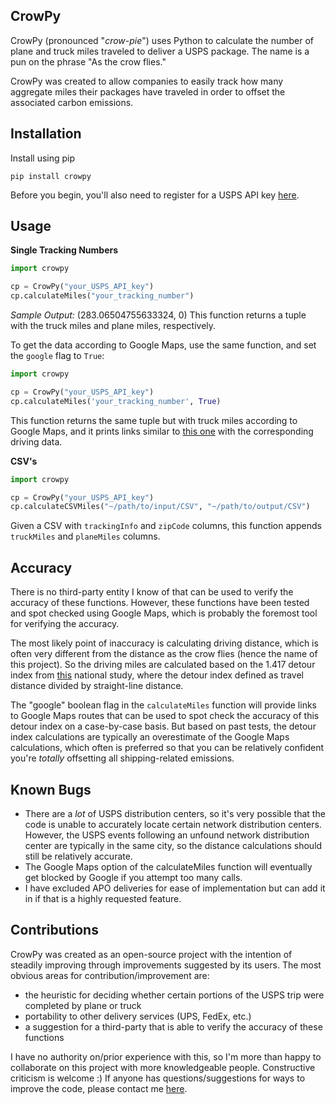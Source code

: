 ## CrowPy
CrowPy (pronounced "*crow-pie*") uses Python to calculate the number of plane and truck miles traveled to deliver a USPS package. The name is a pun on the phrase "As the crow flies."

CrowPy was created to allow companies to easily track how many aggregate miles their packages have traveled in order to offset the associated carbon emissions. 

## Installation
Install using pip
```
pip install crowpy
```
Before you begin, you'll also need to register for a USPS API key [here](https://www.usps.com/business/web-tools-apis/welcome.htm).

## Usage
**Single Tracking Numbers**
```python
import crowpy

cp = CrowPy("your_USPS_API_key")
cp.calculateMiles("your_tracking_number")
```
*Sample Output:* (283.06504755633324, 0)
This function returns a tuple with the truck miles and plane miles, respectively. 

To get the data according to Google Maps, use the same function, and set the `google` flag to `True`:
```python
import crowpy

cp = CrowPy("your_USPS_API_key")
cp.calculateMiles('your_tracking_number', True)
```
This function returns the same tuple but with truck miles according to Google Maps, and it prints links similar to [this one](https://www.google.com/maps/dir/+34.1341,-118.3215/+33.9850,-118.4695/+33.8121,-117.9190/) with the corresponding driving data.

**CSV's**
```python
import crowpy

cp = CrowPy("your_USPS_API_key")
cp.calculateCSVMiles("~/path/to/input/CSV", "~/path/to/output/CSV")
```
Given a CSV with `trackingInfo` and `zipCode` columns, this function appends `truckMiles` and `planeMiles` columns. 

## Accuracy
There is no third-party entity I know of that can be used to verify the accuracy of these functions. However, these functions have been tested and spot checked using Google Maps, which is probably the foremost tool for verifying the accuracy.

The most likely point of inaccuracy is calculating driving distance, which is often very different from the distance as the crow flies (hence the name of this project). So the driving miles are calculated based on the 1.417 detour index from [this](https://www.ncbi.nlm.nih.gov/pmc/articles/PMC3835347/) national study, where the detour index defined as travel distance divided by straight-line distance. 

The "google" boolean flag in the `calculateMiles` function will provide links to Google Maps routes that can be used to spot check the accuracy of this detour index on a case-by-case basis. But based on past tests, the detour index calculations are typically an overestimate of the Google Maps calculations, which often is preferred so that you can be relatively confident you're *totally* offsetting all shipping-related emissions.

## Known Bugs
* There are a *lot* of USPS distribution centers, so it's very possible that the code is unable to accurately locate certain network distribution centers. However, the USPS events following an unfound network distribution center are typically in the same city, so the distance calculations should still be relatively accurate.
* The Google Maps option of the calculateMiles function will eventually get blocked by Google if you attempt too many calls.
* I have excluded APO deliveries for ease of implementation but can add it in if that is a highly requested feature.

## Contributions
CrowPy was created as an open-source project with the intention of steadily improving through improvements suggested by its users. The most obvious areas for contribution/improvement are: 
* the heuristic for deciding whether certain portions of the USPS trip were completed by plane or truck
* portability to other delivery services (UPS, FedEx, etc.)
* a suggestion for a third-party that is able to verify the accuracy of these functions

I have no authority on/prior experience with this, so I'm more than happy to collaborate on this project with more knowledgeable people. Constructive criticism is welcome :) If anyone has questions/suggestions for ways to improve the code, please contact me [here](https://jcapili.wixsite.com/jasoncapili/contact).